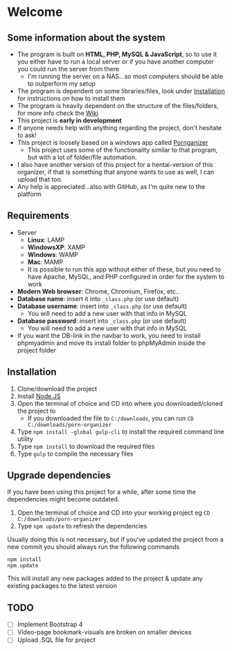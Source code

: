 # Welcome
## Some information about the system
- The program is built on **HTML, PHP, MySQL & JavaScript**, so to use it you either have to run a local server or if you have another computer you could run the server from there
  - I'm running the server on a NAS...so most computers should be able to outperform my setup
- The program is dependent on some libraries/files, look under [Installation](#installation) for instructions on how to install them
- The program is heavily dependent on the structure of the files/folders, for more info check the [Wiki](../../wiki)
- This project is **early in development**
- If anyone needs help with anything regarding the project, don't hesitate to ask!
- This project is loosely based on a windows app called [Pornganizer](https://pornganizer.org)
  - This project uses some of the functionality similar to that program, but with a lot of folder/file automation.
- I also have another version of this project for a hentai-version of this organizer, if that is something that anyone wants to use as well, I can upload that too.
- Any help is appreciated...also with GitHub, as I'm quite new to the platform

## Requirements
- Server
  - **Linux**: LAMP
  - **WindowsXP**: XAMP
  - **Windows**: WAMP
  - **Mac**: MAMP
  - It is possible to run this app without either of these, but you need to have Apache, MySQL, and PHP configured in order for the system to work
- **Modern Web browser**: Chrome, Chromium, Firefox, etc..
- **Database name**: insert it into ```_class.php``` (or use default)
- **Database username**: insert into ```_class.php``` (or use default)
	- You will need to add a new user with that info in MySQL
- **Database password**: insert into ```_class.php``` (or use default)
	- You will need to add a new user with that info in MySQL
- If you want the DB-link in the navbar to work, you need to install phpmyadmin and move its install folder to phpMyAdmin inside the project folder


## Installation
1. Clone/download the project
2. Install [Node.JS](https://nodejs.org/)
3. Open the terminal of choice and CD into where you downloaded/cloned the project to
   - If you downloaded the file to `C:/downloads`, you can run `CD C:/downloads/porn-organizer`
4. Type `npm install -global gulp-cli` to install the required command line utility
5. Type `npm install` to download the required files
6. Type `gulp` to compile the necessary files

## Upgrade dependencies
If you have been using this project for a while, after some time the dependencies might become outdated.
1. Open the terminal of choice and CD into your working project eg `CD C:/downloads/porn-organizer`
2. Type `npm update` to refresh the dependencies

Usually doing this is not necessary, but if you've updated the project from a new commit you should always run the following commands
```
npm install
npm update
```
This will install any new packages added to the project & update any existing packages to the latest version

## TODO
- [ ] Implement Bootstrap 4
- [ ] Video-page bookmark-visuals are broken on smaller devices
- [ ] Upload .SQL file for project
